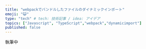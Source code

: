 ```yaml
---
title: "webpackでバンドルしたファイルのダイナミックインポート"
emoji: "😺"
type: "tech" # tech: 技術記事 / idea: アイデア
topics: ["Javascript", "TypeScript","webpack","dynamicimport"]
published: false
---
```

執筆中